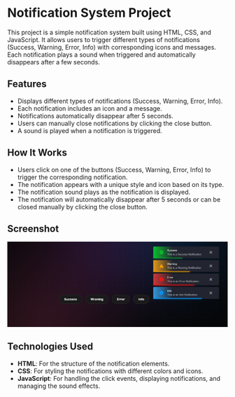 # Notification System Project

This project is a simple notification system built using HTML, CSS, and JavaScript. It allows users to trigger different types of notifications (Success, Warning, Error, Info) with corresponding icons and messages. Each notification plays a sound when triggered and automatically disappears after a few seconds.

## Features

- Displays different types of notifications (Success, Warning, Error, Info).
- Each notification includes an icon and a message.
- Notifications automatically disappear after 5 seconds.
- Users can manually close notifications by clicking the close button.
- A sound is played when a notification is triggered.

## How It Works

- Users click on one of the buttons (Success, Warning, Error, Info) to trigger the corresponding notification.
- The notification appears with a unique style and icon based on its type.
- The notification sound plays as the notification is displayed.
- The notification will automatically disappear after 5 seconds or can be closed manually by clicking the close button.

## Screenshot

![Notification System Screenshot](Notification-img.png)

## Technologies Used

- **HTML**: For the structure of the notification elements.
- **CSS**: For styling the notifications with different colors and icons.
- **JavaScript**: For handling the click events, displaying notifications, and managing the sound effects.
